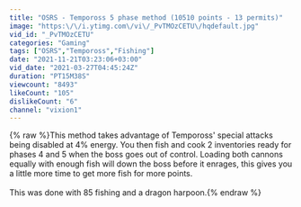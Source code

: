 ```yaml
---
title: "OSRS - Tempoross 5 phase method (10510 points - 13 permits)"
image: "https:\/\/i.ytimg.com\/vi\/_PvTMOzCETU\/hqdefault.jpg"
vid_id: "_PvTMOzCETU"
categories: "Gaming"
tags: ["OSRS","Tempoross","Fishing"]
date: "2021-11-21T03:23:06+03:00"
vid_date: "2021-03-27T04:45:24Z"
duration: "PT15M38S"
viewcount: "8493"
likeCount: "105"
dislikeCount: "6"
channel: "vixion1"
---
```

{% raw %}This method takes advantage of Tempoross' special attacks being disabled at 4% energy. You then fish and cook 2 inventories ready for phases 4 and 5 when the boss goes out of control. Loading both cannons equally with enough fish will down the boss before it enrages, this gives you a little more time to get more fish for more points.<br /><br />This was done with 85 fishing and a dragon harpoon.{% endraw %}
